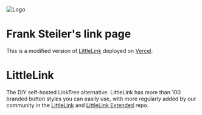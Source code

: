 ![Logo](https://cdn.cottle.cloud/littlelink/littlelink.gif)

# Frank Steiler's link page

This is a modified version of [LittleLink](https://littlelink.io/) deployed on [Vercel](https://vercel.com/).

# LittleLink
The DIY self-hosted LinkTree alternative. LittleLink has more than 100 branded button styles you can easily use, with more regularly added by our community in the [LittleLink](https://github.com/sethcottle/littlelink) and [LittleLink Extended](https://github.com/sethcottle/littlelink-extended) repo. 

